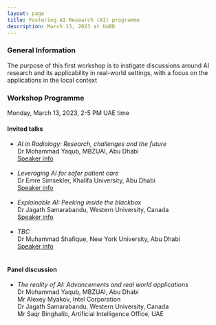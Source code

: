 ```yaml
---
layout: page
title: Fostering AI Research (AI) programme
description: March 13, 2023 at UoBD
---
```


### General Information

The purpose of this first workshop is to instigate discussions around AI research and its applicability in real-world settings, with a focus on the applications in the local context

### Workshop Programme

Monday, March 13, 2023, 2-5 PM UAE time

#### Invited talks

- _AI in Radiology: Research, challenges and the future_ <br> Dr Mohammad Yaqub, MBZUAI, Abu Dhabi <br> [Speaker info](https://mbzuai.ac.ae/study/faculty/mohammad-yaqub/) <br> <br> 
- _Leveraging AI for safer patient care_ <br> Dr Emre Simsekler, Khalifa University, Abu Dhabi <br> [Speaker info](https://www.ku.ac.ae/college-people/mecit-can-emre-simsekler) <br> <br> 
- _Explainable AI: Peeking inside the blackbox_ <br> Dr Jagath Samarabandu, Western University, Canada <br> [Speaker info](https://www.eng.uwo.ca/electrical/faculty/samarabandu_j/index.html) <br> <br>
- _TBC_ <br> Dr Muhammad Shafique, New York University, Abu Dhabi <br> [Speaker info](https://nyuad.nyu.edu/en/academics/divisions/engineering/faculty/muhammad-shafique.html) <br> <br>

#### Panel discussion

- _The reality of AI: Advancements and real world applications_ <br> Dr Mohammad Yaqub, MBZUAI, Abu Dhabi <br> Mr Alexey Myakov, Intel Corporation <br> Dr Jagath Samarabandu, Western University, Canada <br> Mr Saqr Binghalib, Artificial Intelligence Office, UAE <br>
